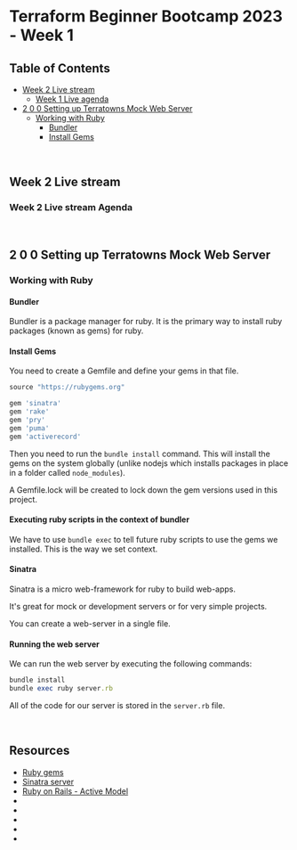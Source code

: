 # Terraform Beginner Bootcamp 2023 - Week 1

## Table of Contents

- [Week 2 Live stream](#week-2-live-stream)
  - [Week 1 Live agenda](#week-2-live-stream-agenda)
- [2 0 0 Setting up Terratowns Mock Web Server](#2-0-0-setting-up-terratowns-mock-web-server)
  - [Working with Ruby](#working-with-ruby)
    - [Bundler](#bundler)
    - [Install Gems](#install-gems)

<br>

## Week 2 Live stream

### Week 2 Live stream Agenda

<br>

## 2 0 0 Setting up Terratowns Mock Web Server

### Working with Ruby

#### Bundler 

Bundler is a package manager for ruby. It is the primary way to install ruby packages (known as gems) for ruby.

#### Install Gems

You need to create a Gemfile and define your gems in that file. 

```rb
source "https://rubygems.org"

gem 'sinatra'
gem 'rake'
gem 'pry'
gem 'puma'
gem 'activerecord'
```
Then you need to run the `bundle install` command.
This will install the gems on the system globally (unlike nodejs which installs packages in place in a folder called `node_modules`).  

A Gemfile.lock will be created to lock down the gem versions used in this project. 

#### Executing ruby scripts in the context of bundler

We have to use `bundle exec` to tell future ruby scripts to use the gems we installed. This is the way we set context. 

#### Sinatra

Sinatra is a micro web-framework for ruby to build web-apps.

It's great for mock or development servers or for very simple projects. 

You can create a web-server in a single file. 

#### Running the web server

We can run the web server by executing the following commands:

```rb
bundle install 
bundle exec ruby server.rb
```

All of the code for our server is stored in the `server.rb` file.

<br>

## Resources 
- [Ruby gems](https://rubygems.org)
- [Sinatra server](https://sinatrarb.com/)
- [Ruby on Rails - Active Model](https://guides.rubyonrails.org/active_model_basics.html)
- [](#)
- [](#)
- [](#)
- [](#)
- [](#)
